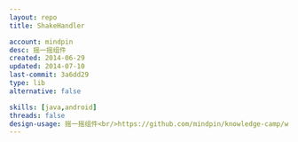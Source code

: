 ```yaml
---
layout: repo
title: ShakeHandler

account: mindpin
desc: 摇一摇组件
created: 2014-06-29
updated: 2014-07-10
last-commit: 3a6dd29
type: lib
alternative: false

skills: [java,android]
threads: false
design-usage: 摇一摇组件<br/>https://github.com/mindpin/knowledge-camp/wiki/%E6%91%87%E4%B8%80%E6%91%87%E7%BB%84%E4%BB%B6
---
```

